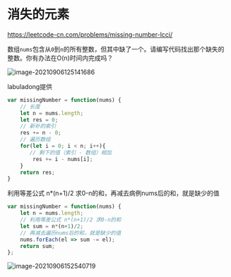 # 消失的元素

https://leetcode-cn.com/problems/missing-number-lcci/

数组`nums`包含从`0`到`n`的所有整数，但其中缺了一个。请编写代码找出那个缺失的整数。你有办法在O(n)时间内完成吗？

![image-20210906125141686](C:\Users\Administrator\AppData\Roaming\Typora\typora-user-images\image-20210906125141686.png)

labuladong提供

```javascript
var missingNumber = function(nums) {
 	// 长度
    let n = nums.length;
    let res = 0;
	// 新补的索引
    res += n - 0;
    // 遍历数组
    for(let i = 0; i < n; i++){
	   // 剩下的值（索引 - 数组）相加
        res += i - nums[i];
    }
    return res;
}
```

利用等差公式 n*(n+1)/2 求0-n的和，再减去病例nums后的和，就是缺少的值

```javascript
var missingNumber = function(nums) {
    let n = nums.length;
    // 利用等差公式 n*(n+1)/2 求0-n的和
    let sum = n*(n+1)/2;
    // 再减去遍历nums后的和，就是缺少的值
    nums.forEach(el => sum -= el);
    return sum;
};
```

![image-20210906152540719](C:\Users\Administrator\AppData\Roaming\Typora\typora-user-images\image-20210906152540719.png)